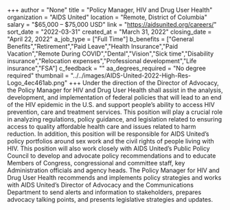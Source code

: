 +++
author = "None"
title = "Policy Manager, HIV and Drug User Health"
organization = "AIDS United"
location = "Remote, District of Columbia"
salary = "$65,000 – $75,000 USD"
link = "https://aidsunited.org/careers/"
sort_date = "2022-03-31"
created_at = "March 31, 2022"
closing_date = "April 22, 2022"
a_job_type = ["Full Time"]
b_benefits = ["General Benefits","Retirement","Paid Leave","Health Insurance","Paid Vacation","Remote During COVID","Dental","Vision","Sick time","Disability insurance","Relocation expenses","Professional development","Life insurance","FSA"]
c_feedback = ""
aa_degrees_required = "No degree required"
thumbnail = "../../images/AIDS-United-2022-High-Res-Logo_4ec461ab.png"
+++
Under the direction of the Director of Advocacy, the Policy Manager for HIV and Drug User Health shall assist in the analysis, development, and implementation of federal policies that will lead to an end of the HIV epidemic in the U.S. and support people’s ability to access HIV prevention, care and treatment services. This position will play a crucial role in analyzing regulations, policy guidance, and legislation related to ensuring access to quality affordable health care and issues related to harm reduction. In addition, this position will be responsible for AIDS United’s policy portfolios around sex work and the civil rights of people living with HIV. This position will also work closely with AIDS United’s Public Policy Council to develop and advocate policy recommendations and to educate Members of Congress, congressional and committee staff, key Administration officials and agency heads. The Policy Manager for HIV and Drug User Health recommends and implements policy strategies and works with AIDS United’s Director of Advocacy and the Communications Department to send alerts and information to stakeholders, prepares advocacy talking points, and presents legislative strategies and updates.
